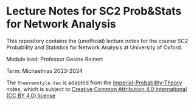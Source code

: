 # Lecture Notes for SC2 Prob&Stats for Network Analysis

This repository contains the (unofficial) lecture notes for the course SC2 Probability and Statistics for Network Analysis at University of Oxford.  

Module lead: Professor Gesine Reinert  

Term: Michaelmas 2023-2024

The `theoremstyle.tex` is adapted from the [Imperial-Probability-Theory](https://github.com/Samuel-CHLam/Imperial-Probability-Theory) notes, which is subject to [Creative Common Attribution 4.0 International (CC BY 4.0) license](https://github.com/Samuel-CHLam/Imperial-Probability-Theory#license)